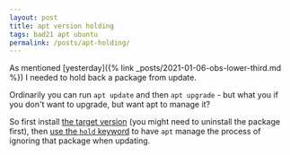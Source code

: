 ```yaml
---
layout: post
title: apt version holding 
tags: bad21 apt ubuntu
permalink: /posts/apt-holding/
---
```


As mentioned [yesterday]({% link _posts/2021-01-06-obs-lower-third.md %}) I needed to hold back a package from update. 

Ordinarily you can run `apt update` and then `apt upgrade` - but what you if you don't want to upgrade, but want apt to manage it? 

So first install [the target version](https://askubuntu.com/questions/428772/how-to-install-specific-version-of-some-package) (you might need to uninstall the package first), then [use the `hold` keyword](https://askubuntu.com/questions/18654/how-to-prevent-updating-of-a-specific-package) to have `apt` manage the process of ignoring that package when updating.  

